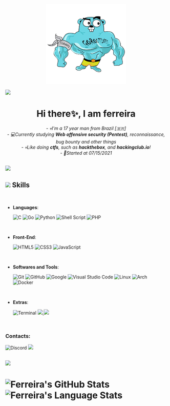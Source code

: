 <p align="center"><img src="./big-gopher.png"></p>

<img src="https://user-images.githubusercontent.com/73097560/115834477-dbab4500-a447-11eb-908a-139a6edaec5c.gif">

<h1 align="center">Hi there✨, I am ferreira</h1>

<p align="center">
<em>      
- 💀I'm a 17 year man from Brazil [🇧🇷]
<br>
- 💻Currently studying <b>Web offensive security (Pentest)</b>, reconnaissance, bug bounty and other things
<br>      
- 💀Like doing <b>ctfs</b>, such as <b>hackthebox</b>, and <b>hackingclub.io</b>!
<br>      
- 🎯Started at 07/15/2021
</em>
</p>

</br>
<img src="https://user-images.githubusercontent.com/73097560/115834477-dbab4500-a447-11eb-908a-139a6edaec5c.gif">

## <img src="https://media2.giphy.com/media/QssGEmpkyEOhBCb7e1/giphy.gif?cid=ecf05e47a0n3gi1bfqntqmob8g9aid1oyj2wr3ds3mg700bl&rid=giphy.gif" width ="25"><b> Skills</b>
<br>

<p align="center">

- **Languages**:
    
    ![C](https://img.shields.io/badge/C%20-%232370ED.svg?style=for-the-badge&logo=c&logoColor=white)
    ![Go](https://img.shields.io/badge/go-%2300ADD8.svg?style=for-the-badge&logo=go&logoColor=white)
    ![Python](https://img.shields.io/badge/Python%20-%2314354C.svg?style=for-the-badge&logo=python&logoColor=white)
    ![Shell Script](https://img.shields.io/badge/shell_script-%23121011.svg?style=for-the-badge&logo=gnu-bash&logoColor=white)
    ![PHP](https://img.shields.io/badge/php-%23777BB4.svg?style=for-the-badge&logo=php&logoColor=white)

<br>   
    
- **Front-End**:

   ![HTML5](https://img.shields.io/badge/HTML5%20-%23E34F26.svg?style=for-the-badge&logo=html5&logoColor=white)
   ![CSS3](https://img.shields.io/badge/CSS%20-%231572B6.svg?style=for-the-badge&logo=css3&logoColor=white)
   ![JavaScript](https://img.shields.io/badge/JavaScript%20-%23F7DF1E.svg?style=for-the-badge&logo=javascript&logoColor=black)

<br>


- **Softwares and Tools**:

    ![Git](https://img.shields.io/badge/git-%23F05033.svg?style=for-the-badge&logo=git&logoColor=white)
    ![GitHub](https://img.shields.io/badge/github-%23121011.svg?style=for-the-badge&logo=github&logoColor=white)
    ![Google](https://img.shields.io/badge/google-%234285F4.svg?style=for-the-badge&logo=google&logoColor=white)
    ![Visual Studio Code](https://img.shields.io/badge/Visual%20Studio%20Code-0078d7.svg?style=for-the-badge&logo=visual-studio-code&logoColor=white)
    ![Linux](https://img.shields.io/badge/Linux-FCC624?style=for-the-badge&logo=linux&logoColor=black)
    ![Arch](https://img.shields.io/badge/Arch%20Linux-1793D1?logo=arch-linux&logoColor=fff&style=for-the-badge)
    ![Docker](https://img.shields.io/badge/docker-%230db7ed.svg?style=for-the-badge&logo=docker&logoColor=white)

<br>

- **Extras**:

    ![Terminal](https://img.shields.io/badge/Terminal-%23054020?style=for-the-badge&logo=gnu-bash&logoColor=white)
    <a href="https://www.youtube.com/channel/UCtETMrfcrExJRoxtcUVgNZQ" target="_blank"> 
          <img src="https://img.shields.io/badge/Youtube-%23FF0000.svg?style=for-the-badge&logo=YouTube&logoColor=white">
    </a>
    <a href="https://app.hackthebox.com/users/945147" target="_blank"> 
          <img src="https://a11ybadges.com/badge?logo=hackthebox">
    </a>
          
          
</p>
<br>

### Contacts:

![Discord](https://img.shields.io/badge/ferreira%3A9313-%235865F2.svg?style=for-the-badge&logo=discord&logoColor=white)
<a href="https://twitter.com/ferreiraklet" target="_blank"> 
    <img src="https://img.shields.io/badge/ferreiraklet-%231DA1F2.svg?style=for-the-badge&logo=Twitter&logoColor=white">
</a> 

</br>   

<img src="https://user-images.githubusercontent.com/73097560/115834477-dbab4500-a447-11eb-908a-139a6edaec5c.gif">

 # ![Ferreira's GitHub Stats](https://github-readme-stats.vercel.app/api?username=ferreiraklet&show_icons=true&theme=radical)  ![Ferreira's Language Stats](https://github-readme-stats.vercel.app/api/top-langs/?username=ferreiraklet&layout=compact&langs_count=7&theme=github_dark&border_radius=0&text_color=7FFF7F&count_private=true)
